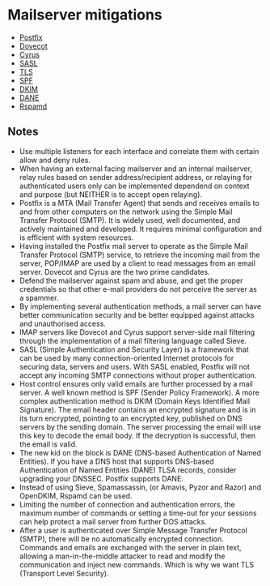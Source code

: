 # Mailserver mitigations

* [Postfix](https://tymyrddin.github.io/mailserver-mitigations/docs/Postfix.html)
* [Dovecot](https://tymyrddin.github.io/mailserver-mitigations/docs/Dovecot.html)
* [Cyrus](https://tymyrddin.github.io/mailserver-mitigations/docs/Cyrus.html)
* [SASL](https://tymyrddin.github.io/mailserver-mitigations/docs/SASL.html)
* [TLS](https://tymyrddin.github.io/mailserver-mitigations/docs/TLS.html)
* [SPF](https://tymyrddin.github.io/mailserver-mitigations/docs/SPF.html)
* [DKIM](https://tymyrddin.github.io/mailserver-mitigations/docs/DKIM.html)
* [DANE](https://tymyrddin.github.io/mailserver-mitigations/docs/DANE.html)
* [Rspamd](https://tymyrddin.github.io/mailserver-mitigations/docs/Rspamd.html)

## Notes

* Use multiple listeners for each interface and correlate them with certain allow and deny rules.
* When having an external facing mailserver and an internal mailserver, relay rules based on sender address/recipient address, or relaying for authenticated users only can be implemented dependend on context and purpose (but NEITHER is to accept open relaying). 
* Postfix is a MTA (Mail Transfer Agent) that sends and receives emails to and from other computers on the network using the Simple Mail Transfer Protocol (SMTP). It is widely used, well documented, and actively maintained and developed. It requires minimal configuration and is efficient with system resources.
* Having installed the Postfix mail server to operate as the Simple Mail Transfer Protocol (SMTP) service, to retrieve the incoming mail from the server, POP/IMAP are used by a client to read messages from an email server. Dovecot and Cyrus are the two prime candidates. 
* Defend the mailserver against spam and abuse, and get the proper credentials so that other e-mail providers do not perceive the server as a spammer.  
* By implementing several authentication methods, a mail server can have better communication security and be better equipped against attacks and unauthorised access.
* IMAP servers like Dovecot and Cyrus support server-side mail filtering through the implementation of a mail filtering language called Sieve. 
* SASL (Simple Authentication and Security Layer) is a framework that can be used by many connection-oriented Internet protocols for securing data, servers and users. With SASL enabled, Postfix will not accept any incoming SMTP connections without proper authentication. 
* Host control ensures only valid emails are further processed by a mail server. A well known method is SPF (Sender Policy Framework). A more complex authentication method is DKIM (Domain Keys Identified Mail Signature). The email header contains an encrypted signature and is in its turn encrypted, pointing to an encrypted key, published on DNS servers by the sending domain. The server processing the email will use this key to decode the email body. If the decryption is successful, then the email is valid.
* The new kid on the block is DANE (DNS-based Authentication of Named Entities). If you have a DNS host that supports DNS-based Authentication of Named Entities (DANE) TLSA records, consider upgrading your DNSSEC. Postfix supports DANE.
* Instead of using Sieve, Spamassassin, (or Amavis, Pyzor and Razor) and OpenDKIM, Rspamd can be used. 
* Limiting the number of connection and authentication errors, the maximum number of commands or setting a time-out for your sessions can help protect a mail server from further DOS attacks.
* After a user is authenticated over Simple Message Transfer Protocol (SMTP), there will be no automatically encrypted connection. Commands and emails are exchanged with the server in plain text, allowing a man-in-the-middle attacker to read and modify the communication and inject new commands. Which is why we want TLS (Transport Level Security).

